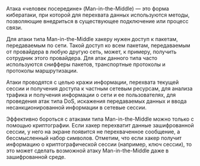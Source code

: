 Атака «человек посередине» (Man-in-the-Middle) — это форма кибератаки, при которой для перехвата данных используются методы, позволяющие внедриться в существующее подключение или процесс связи.

Для атаки типа Man-in-the-Middle хакеру нужен доступ к пакетам, передаваемым по сети. Такой доступ ко всем пакетам, передаваемым от провайдера в любую другую сеть, может, к примеру, получить сотрудник этого провайдера. Для атак данного типа часто используются снифферы пакетов, транспортные протоколы и протоколы маршрутизации.

Атаки проводятся с целью кражи информации, перехвата текущей сессии и получения доступа к частным сетевым ресурсам, для анализа трафика и получения информации о сети и ее пользователях, для проведения атак типа DoS, искажения передаваемых данных и ввода несанкционированной информации в сетевые сессии.

Эффективно бороться с атаками типа Man-in-the-Middle можно только с помощью криптографии. Если хакер перехватит данные зашифрованной сессии, у него на экране появится не перехваченное сообщение, а бессмысленный набор символов. Отметим, что если хакер получит информацию о криптографической сессии (например, ключ сессии), то это может сделать возможной атаку Man-in-the-Middle даже в зашифрованной среде.